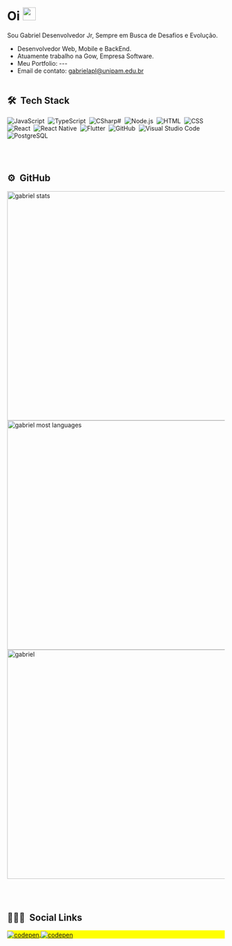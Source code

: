 
<h1 align="left">Oi <img src="https://raw.githubusercontent.com/kaueMarques/kaueMarques/master/hi.gif" width="30px"></h1>

Sou Gabriel Desenvolvedor Jr, Sempre em Busca de Desafios e Evolução.

- Desenvolvedor Web, Mobile e BackEnd.
- Atuamente trabalho na Gow, Empresa Software.
- Meu Portfolio: ---
- Email de contato: gabrielapl@unipam.edu.br
<br></br>
## 🛠 &nbsp;Tech Stack
![JavaScript](https://img.shields.io/badge/-JavaScript-05122A?style=flat&logo=javascript)&nbsp;
![TypeScript](https://img.shields.io/badge/-TypeScript-05122A?style=flat&logo=typescript)&nbsp;
![CSharp#](https://img.shields.io/badge/-CSharp-05122A?style=flat&logo=c#)&nbsp;
![Node.js](https://img.shields.io/badge/-Node.js-05122A?style=flat&logo=node.js)&nbsp;
![HTML](https://img.shields.io/badge/-HTML-05122A?style=flat&logo=HTML5)&nbsp;
![CSS](https://img.shields.io/badge/-CSS-05122A?style=flat&logo=CSS3&logoColor=1572B6)&nbsp;
![React](https://img.shields.io/badge/-React-05122A?style=flat&logo=react)&nbsp;
![React Native](https://img.shields.io/badge/-ReactNative-05122A?style=flat&logo=react)&nbsp;
![Flutter](https://img.shields.io/badge/-Flutter-05122A?style=flat&logo=flutter)&nbsp;
![GitHub](https://img.shields.io/badge/-GitHub-05122A?style=flat&logo=github)&nbsp;
![Visual Studio Code](https://img.shields.io/badge/-Visual%20Studio%20Code-05122A?style=flat&logo=visual-studio-code&logoColor=007ACC)&nbsp;
![PostgreSQL](https://img.shields.io/badge/-PostgreSQL-05122A?style=flat&logo=postgresql)&nbsp;

<br></br>
## ⚙️ &nbsp;GitHub

<p align="left">
<img width="530em" src="https://github-readme-stats.vercel.app/api?username=gabrielapl&show_icons=true&theme=tokyonight&include_all_commits=true&count_private=true" alt="gabriel stats"/>
<img width="530em" src="https://github-readme-stats.vercel.app/api/top-langs/?username=gabrielapl&layout=compact&show_icons=true&theme=tokyonight&count_private=true&" alt="gabriel most languages"/>
<img width="530em"src="https://github-readme-stats.vercel.app/api/wakatime?username=gxguinho&layout=compact&theme=tokyonight" alt="gabriel" />
</p>

<br></br>
## 👨🏽‍🦲 &nbsp;Social Links

<p align="left" style="background:yellow">
<a href="https://www.linkedin.com/in/gabriel-augusto-aaa17b1b1/" target="_blank">
  <img align="center" src="https://img.shields.io/badge/LinkedIn-0077B5?style=for-the-badge&logo=linkedin&logoColor=white" alt="codepen"/>
</a>
  <a href="gabrielapl@unipam.edu.br" target="_blank">
  <img align="center" src="https://img.shields.io/badge/Gmail-D14836?style=for-the-badge&logo=gmail&logoColor=white" alt="codepen"/>
</a>
</p>
